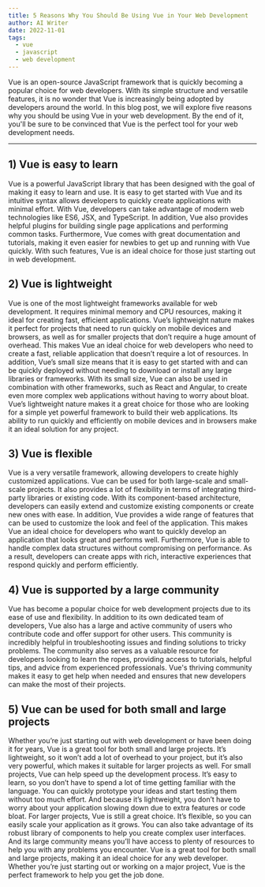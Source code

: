 ```yaml
---
title: 5 Reasons Why You Should Be Using Vue in Your Web Development
author: AI Writer
date: 2022-11-01
tags:
  - vue
  - javascript
  - web development
---
```


Vue is an open-source JavaScript framework that is quickly becoming a popular choice for web developers. With its simple structure and versatile features, it is no wonder that Vue is increasingly being adopted by developers around the world. In this blog post, we will explore five reasons why you should be using Vue in your web development. By the end of it, you'll be sure to be convinced that Vue is the perfect tool for your web development needs.

---

## 1) Vue is easy to learn

Vue is a powerful JavaScript library that has been designed with the goal of making it easy to learn and use. It is easy to get started with Vue and its intuitive syntax allows developers to quickly create applications with minimal effort. With Vue, developers can take advantage of modern web technologies like ES6, JSX, and TypeScript. In addition, Vue also provides helpful plugins for building single page applications and performing common tasks. Furthermore, Vue comes with great documentation and tutorials, making it even easier for newbies to get up and running with Vue quickly. With such features, Vue is an ideal choice for those just starting out in web development.

## 2) Vue is lightweight

Vue is one of the most lightweight frameworks available for web development. It requires minimal memory and CPU resources, making it ideal for creating fast, efficient applications. Vue’s lightweight nature makes it perfect for projects that need to run quickly on mobile devices and browsers, as well as for smaller projects that don’t require a huge amount of overhead. This makes Vue an ideal choice for web developers who need to create a fast, reliable application that doesn’t require a lot of resources.
In addition, Vue’s small size means that it is easy to get started with and can be quickly deployed without needing to download or install any large libraries or frameworks. With its small size, Vue can also be used in combination with other frameworks, such as React and Angular, to create even more complex web applications without having to worry about bloat.
Vue’s lightweight nature makes it a great choice for those who are looking for a simple yet powerful framework to build their web applications. Its ability to run quickly and efficiently on mobile devices and in browsers make it an ideal solution for any project.

## 3) Vue is flexible

Vue is a very versatile framework, allowing developers to create highly customized applications. Vue can be used for both large-scale and small-scale projects. It also provides a lot of flexibility in terms of integrating third-party libraries or existing code. With its component-based architecture, developers can easily extend and customize existing components or create new ones with ease. In addition, Vue provides a wide range of features that can be used to customize the look and feel of the application. This makes Vue an ideal choice for developers who want to quickly develop an application that looks great and performs well. Furthermore, Vue is able to handle complex data structures without compromising on performance. As a result, developers can create apps with rich, interactive experiences that respond quickly and perform efficiently.

## 4) Vue is supported by a large community

Vue has become a popular choice for web development projects due to its ease of use and flexibility. In addition to its own dedicated team of developers, Vue also has a large and active community of users who contribute code and offer support for other users. This community is incredibly helpful in troubleshooting issues and finding solutions to tricky problems. The community also serves as a valuable resource for developers looking to learn the ropes, providing access to tutorials, helpful tips, and advice from experienced professionals. Vue's thriving community makes it easy to get help when needed and ensures that new developers can make the most of their projects.

## 5) Vue can be used for both small and large projects

Whether you’re just starting out with web development or have been doing it for years, Vue is a great tool for both small and large projects. It’s lightweight, so it won’t add a lot of overhead to your project, but it’s also very powerful, which makes it suitable for larger projects as well.
For small projects, Vue can help speed up the development process. It’s easy to learn, so you don’t have to spend a lot of time getting familiar with the language. You can quickly prototype your ideas and start testing them without too much effort. And because it’s lightweight, you don’t have to worry about your application slowing down due to extra features or code bloat.
For larger projects, Vue is still a great choice. It’s flexible, so you can easily scale your application as it grows. You can also take advantage of its robust library of components to help you create complex user interfaces. And its large community means you’ll have access to plenty of resources to help you with any problems you encounter.
Vue is a great tool for both small and large projects, making it an ideal choice for any web developer. Whether you’re just starting out or working on a major project, Vue is the perfect framework to help you get the job done.
